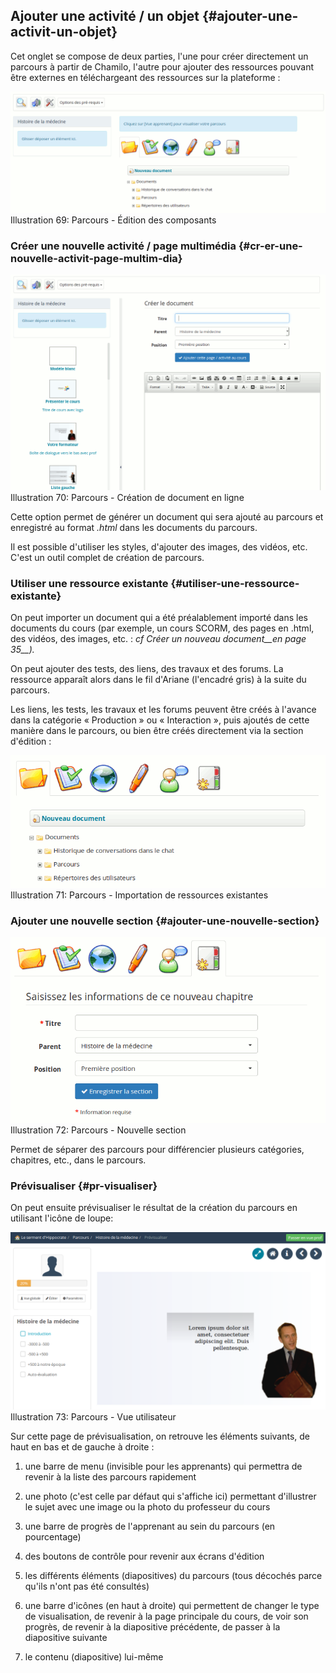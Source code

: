 ## Ajouter une activité / un objet {#ajouter-une-activit-un-objet}

Cet onglet se compose de deux parties, l'une pour créer directement un parcours à partir de Chamilo, l'autre pour ajouter des ressources pouvant être externes en téléchargeant des ressources sur la plateforme :

![](../assets/image116.png)Illustration 69: Parcours - Édition des composants

### Créer une nouvelle activité / page multimédia {#cr-er-une-nouvelle-activit-page-multim-dia}

![](../assets/image117.png)Illustration 70: Parcours - Création de document en ligne

Cette option permet de générer un document qui sera ajouté au parcours et enregistré au format _.html_ dans les documents du parcours.

Il est possible d'utiliser les styles, d'ajouter des images, des vidéos, etc. C'est un outil complet de création de parcours.

### Utiliser une ressource existante {#utiliser-une-ressource-existante}

On peut importer un document qui a été préalablement importé dans les documents du cours \(par exemple, un cours SCORM, des pages en .html, des vidéos, des images, etc. : _cf_ _Créer un nouveau document\_\_en page_ _35\_\_\)._

On peut ajouter des tests, des liens, des travaux et des forums. La ressource apparaît alors dans le fil d'Ariane \(l'encadré gris\) à la suite du parcours.

Les liens, les tests, les travaux et les forums peuvent être créés à l'avance dans la catégorie « Production » ou « Interaction », puis ajoutés de cette manière dans le parcours, ou bien être créés directement via la section d'édition :

![](../assets/image118.png)Illustration 71: Parcours - Importation de ressources existantes

### Ajouter une nouvelle section {#ajouter-une-nouvelle-section}

![](../assets/image119.png)Illustration 72: Parcours - Nouvelle section

Permet de séparer des parcours pour différencier plusieurs catégories, chapitres, etc., dans le parcours.

### Prévisualiser {#pr-visualiser}

On peut ensuite prévisualiser le résultat de la création du parcours en utilisant l'icône de loupe:

![](../assets/image120.png)Illustration 73: Parcours - Vue utilisateur

Sur cette page de prévisualisation, on retrouve les éléments suivants, de haut en bas et de gauche à droite :

1. une barre de menu \(invisible pour les apprenants\) qui permettra de revenir à la liste des parcours rapidement

2. une photo \(c'est celle par défaut qui s'affiche ici\) permettant d'illustrer le sujet avec une image ou la photo du professeur du cours

3. une barre de progrès de l'apprenant au sein du parcours \(en pourcentage\)

4. des boutons de contrôle pour revenir aux écrans d'édition

5. les différents éléments \(diapositives\) du parcours \(tous décochés parce qu'ils n'ont pas été consultés\)

6. une barre d'icônes \(en haut à droite\) qui permettent de changer le type de visualisation, de revenir à la page principale du cours, de voir son progrès, de revenir à la diapositive précédente, de passer à la diapositive suivante

7. le contenu \(diapositive\) lui-même



